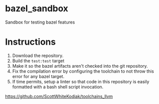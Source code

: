 # bazel_sandbox
Sandbox for testing bazel features

# Instructions
1. Download the repository.
2. Build the `test:test` target
3. Make it so the bazel artifacts aren't checked into the git repository.
4. Fix the compilation error by configuring the toolchain to not throw this error for any bazel target.
5. If time permits, setup a linter so that code in this repository is easily formatted with a bash shell script invocation.


https://github.com/ScottWhiteKodiak/toolchains_llvm
